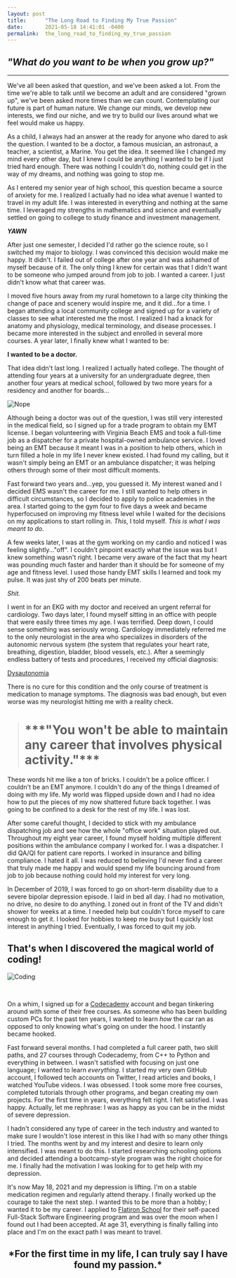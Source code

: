 ```yaml
---
layout: post
title:      "The Long Road to Finding My True Passion"
date:       2021-05-18 14:41:01 -0400
permalink:  the_long_road_to_finding_my_true_passion
---
```


## *"What do you want to be when you grow up?"*
---

We've all been asked that question, and we've been asked a lot.  From the time we're able to talk until we become an adult and are considered "grown up", we've been asked more times than we can count.  Contemplating our future is part of human nature.  We change our minds, we develop new interests, we find our niche, and we try to build our lives around what we feel would make us happy.

As a child, I always had an answer at the ready for anyone who dared to ask the question.  I wanted to be a doctor, a famous musician, an astronaut, a teacher, a scientist, a Marine.  You get the idea.  It seemed like I changed my mind every other day, but I knew I could be anything I wanted to be if I just tried hard enough.  There was nothing I couldn't do, nothing could get in the way of my dreams, and nothing was going to stop me.

As I entered my senior year of high school, this question became a source of anxiety for me.  I realized I actually had no idea what avenue I wanted to travel in my adult life.  I was interested in everything and nothing at the same time.  I leveraged my strengths in mathematics and science and eventually settled on going to college to study finance and investment management.

***YAWN***

After just one semester, I decided I'd rather go the science route, so I switched my major to biology.  I was convinced this decision would make me happy.  It didn't.  I failed out of college after one year and was ashamed of myself because of it.  The only thing I knew for certain was that I didn't want to be someone who jumped around from job to job.  I wanted a career.  I just didn't know what that career was.

I moved five hours away from my rural hometown to a large city thinking the change of pace and scenery would inspire me, and it did...for a time.  I began attending a local community college and signed up for a variety of classes to see what interested me the most.  I realized I had a knack for anatomy and physiology, medical terminology, and disease processes.  I became more interested in the subject and enrolled in several more courses.  A year later, I finally knew what I wanted to be:

**I wanted to be a doctor.**

That idea didn't last long.  I realized I actually hated college.  The thought of attending four years at a university for an undergraduate degree, then another four years at medical school, followed by two more years for a residency and another for boards...

![Nope](https://media.tenor.com/images/c8a495c2fa70f31f8b77d35b6e8b91d4/tenor.gif)

Although being a doctor was out of the question, I was still very interested in the medical field, so I signed up for a trade program to obtain my EMT license.  I began volunteering with Virginia Beach EMS and took a full-time job as a dispatcher for a private hospital-owned ambulance service.  I loved being an EMT because it meant I was in a position to help others, which in turn filled a hole in my life I never knew existed.  I had found my calling, but it wasn't simply being an EMT or an ambulance dispatcher; it was helping others through some of their most difficult moments.

Fast forward two years and...yep, you guessed it.  My interest waned and I decided EMS wasn't the career for me.  I still wanted to help others in difficult circumstances, so I decided to apply to police academies in the area.  I started going to the gym four to five days a week and became hyperfocused on improving my fitness level while I waited for the decisions on my applications to start rolling in.  *This*, I told myself.  *This is what I was meant to do.*

A few weeks later, I was at the gym working on my cardio and noticed I was feeling slightly..."off".  I couldn't pinpoint exactly what the issue was but I knew something wasn't right.  I became very aware of the fact that my heart was pounding much faster and harder than it should be for someone of my age and fitness level.  I used those handy EMT skills I learned and took my pulse.  It was just shy of 200 beats per minute.

*Shit.*

I went in for an EKG with my doctor and received an urgent referral for cardiology.  Two days later, I found myself sitting in an office with people that were easily three times my age.  I was terrified.  Deep down, I could sense something was seriously wrong.  Cardiology immediately referred me to the only neurologist in the area who specializes in disorders of the autonomic nervous system (the system that regulates your heart rate, breathing, digestion, bladder, blood vessels, etc.).  After a seemingly endless battery of tests and procedures, I received my official diagnosis:

[Dysautonomia](https://en.wikipedia.org/wiki/Dysautonomia)

There is no cure for this condition and the only course of treatment is medication to manage symptoms.  The diagnosis was bad enough, but even worse was my neurologist hitting me with a reality check.

> <h1>***"You won't be able to maintain any career that involves physical activity."***</h1>

These words hit me like a ton of bricks.  I couldn't be a police officer.  I couldn't be an EMT anymore.  I couldn't do any of the things I dreamed of doing with my life.  My world was flipped upside down and I had no idea how to put the pieces of my now shattered future back together.  I was going to be confined to a desk for the rest of my life.  I was lost.

After some careful thought, I decided to stick with my ambulance dispatching job and see how the whole "office work" situation played out.  Throughout my eight year career, I found myself holding multiple different positions within the ambulance company I worked for.  I was a dispatcher.  I did QA/QI for patient care reports.  I worked in insurance and billing compliance.  I hated it all.  I was reduced to believing I'd never find a career that truly made me happy and would spend my life bouncing around from job to job because nothing could hold my interest for very long.

In December of 2019, I was forced to go on short-term disability due to a severe bipolar depression episode.  I laid in bed all day.  I had no motivation, no drive, no desire to do anything.  I zoned out in front of the TV and didn't shower for weeks at a time.  I needed help but couldn't force myself to care enough to get it.  I looked for hobbies to keep me busy but I quickly lost interest in anything I tried.  Eventually, I was forced to quit my job.

## That's when I discovered the magical world of coding!
![Coding](https://i.gifer.com/3Eqa.gif)

<br>

On a whim, I signed up for a [Codecademy](https://www.codecademy.com/learn) account and began tinkering around with some of their free courses.  As someone who has been building custom PCs for the past ten years, I wanted to learn *how* the car ran as opposed to only knowing what's going on under the hood.  I instantly became hooked.

Fast forward several months.  I had completed a full career path, two skill paths, and 27 courses through Codecademy, from C++ to Python and everything in between.  I wasn't satisfied with focusing on just one language; I wanted to learn *everything.*  I started my very own GitHub account, I followed tech accounts on Twitter, I read articles and books, I watched YouTube videos.  I was obsessed.  I took some more free courses, completed tutorials through other programs, and began creating my own projects.  For the first time in years, everything felt right.  I felt satisfied.  I was happy.  Actually, let me rephrase: I was as happy as you can be in the midst of severe depression.

I hadn't considered any type of career in the tech industry and wanted to make sure I wouldn't lose interest in this like I had with so many other things I tried.  The months went by and my interest and desire to learn only intensified.  I was meant to do this.  I started researching schooling options and decided attending a bootcamp-style program was the right choice for me.  I finally had the motivation I was looking for to get help with my depression.

It's now May 18, 2021 and my depression is lifting.  I'm on a stable medication regimen and regularly attend therapy.  I finally worked up the courage to take the next step.  I wanted this to be more than a hobby; I wanted it to be my career.  I applied to [Flatiron School](https://flatironschool.com/our-courses/) for their self-paced Full-Stack Software Engineering program and was over the moon when I found out I had been accepted.  At age 31, everything is finally falling into place and I'm on the exact path I was meant to travel.

<h2 align="center">*For the first time in my life, I can truly say I have found my passion.*</h2>
